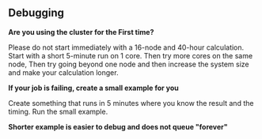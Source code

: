 ## Debugging
**Are you using the cluster for the First time?**

Please do not start immediately with a 16-node and 40-hour calculation. Start with a short 5-minute run on 1 core. Then try more cores on the same node, Then try going beyond one node and then increase the system size and make your calculation longer.

**If your job is failing, create a small example for you**

Create something that runs in 5 minutes where you know the result and the timing. Run the small example.

**Shorter example is easier to debug and does not queue "forever"**
